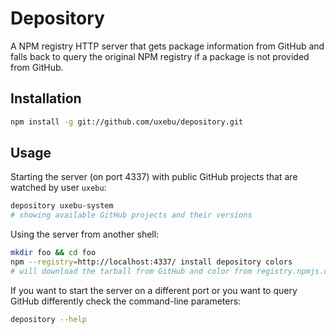 # Depository

A NPM registry HTTP server that gets package information from GitHub and falls back
to query the original NPM registry if a package is not provided from GitHub.

## Installation

~~~bash
npm install -g git://github.com/uxebu/depository.git
~~~

## Usage

Starting the server (on port 4337) with public GitHub projects that are watched by user `uxebu`:

~~~bash
depository uxebu-system
# showing available GitHub projects and their versions
~~~

Using the server from another shell:

~~~bash
mkdir foo && cd foo
npm --registry=http://localhost:4337/ install depository colors
# will download the tarball from GitHub and color from registry.npmjs.org
~~~

If you want to start the server on a different port or you want to query GitHub differently
check the command-line parameters:

~~~bash
depository --help
~~~


